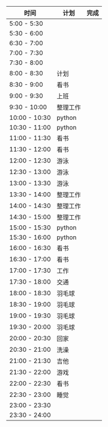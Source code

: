 |时间|计划|完成|
|-|-|-|
|5:00 - 5:30  |             |              |
|5:30 - 6:00  |             |              |
|6:30 - 7:00  |             |              |
|7:00 - 7:30  |             |              |
|7:30 - 8:00  |             |              |
|8:00 - 8:30  | 计划            |              |
|8:30 - 9:00  | 看书            |              |
|9:00 - 9:30  | 上班            |              |
|9:30 - 10:00 | 整理工作            |              |
|10:00 - 10:30| python            |              |
|10:30 - 11:00| python            |              |
|11:00 - 11:30| 看书            |              |
|11:30 - 12:00| 看书            |              |
|12:00 - 12:30| 游泳            |              |
|12:30 - 13:00| 游泳            |              |
|13:00 - 13:30| 游泳            |              |
|13:30 - 14:00| 整理工作            |              |
|14:00 - 14:30| 整理工作            |              |
|14:30 - 15:00| 整理工作            |              |
|15:00 - 15:30| python            |              |
|15:30 - 16:00| python            |              |
|16:00 - 16:30| 看书            |              |
|16:30 - 17:00| 看书            |              |
|17:00 - 17:30| 工作            |              |
|17:30 - 18:00| 交通            |              |
|18:00 - 18:30| 羽毛球            |              |
|18:30 - 19:00| 羽毛球            |              |
|19:00 - 19:30| 羽毛球            |              |
|19:30 - 20:00| 羽毛球            |              |
|20:00 - 20:30| 回家            |              |
|20:30 - 21:00| 洗澡            |              |
|21:00 - 21:30| 吉他            |              |
|21:30 - 22:00| 游戏            |              |
|22:00 - 22:30| 看书            |              |
|22:30 - 23:00| 睡觉            |              |
|23:00 - 23:30|             |              |
|23:30 - 24:00|             |              |

